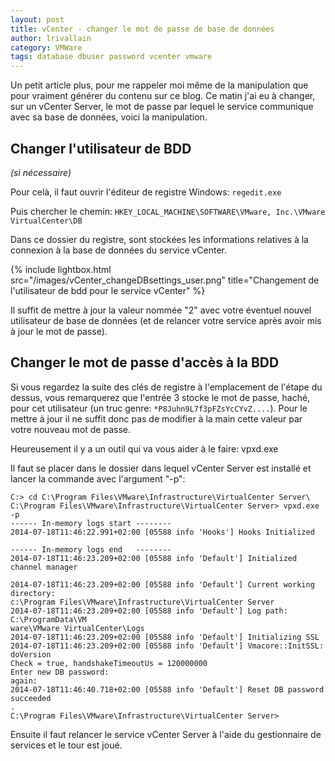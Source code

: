 ```yaml
---
layout: post
title: vCenter - changer le mot de passe de base de données
author: lrivallain
category: VMWare
tags: database dbuser password vcenter vmware
---
```


Un petit article plus, pour me rappeler moi même de la manipulation que pour vraiment générer du contenu sur ce blog. Ce matin j'ai eu à changer, sur un vCenter Server, le mot de passe par lequel le service communique avec sa base de données, voici la manipulation.

## Changer l'utilisateur de BDD

_(si nécessaire)_

Pour celà, il faut ouvrir l'éditeur de registre Windows: ``regedit.exe``

Puis chercher le chemin: ``HKEY_LOCAL_MACHINE\SOFTWARE\VMware, Inc.\VMware VirtualCenter\DB``

Dans ce dossier du registre, sont stockées les informations relatives à la connexion à la base de données du service vCenter.

{% include lightbox.html src="/images/vCenter_changeDBsettings_user.png" title="Changement de l'utilisateur de bdd pour le service vCenter" %}

Il suffit de mettre à jour la valeur nommée "2" avec votre éventuel nouvel utilisateur de base de données (et de relancer votre service après avoir mis à jour le mot de passe).

## Changer le mot de passe d'accès à la BDD

Si vous regardez la suite des clés de registre à l'emplacement de l'étape du dessus, vous remarquerez que l'entrée 3 stocke le mot de passe, haché, pour cet utilisateur (un truc genre: ``*P8Juhn9L7f3pFZsYcCYvZ....``). Pour le mettre à jour il ne suffit donc pas de modifier à la main cette valeur par votre nouveau mot de passe.

Heureusement il y a un outil qui va vous aider à le faire: vpxd.exe

Il faut se placer dans le dossier dans lequel vCenter Server est installé et lancer la commande avec l'argument "-p":

    C:> cd C:\Program Files\VMware\Infrastructure\VirtualCenter Server\
    C:\Program Files\VMware\Infrastructure\VirtualCenter Server> vpxd.exe -p
    ------ In-memory logs start --------
    2014-07-18T11:46:22.991+02:00 [05588 info 'Hooks'] Hooks Initialized

    ------ In-memory logs end   --------
    2014-07-18T11:46:23.209+02:00 [05588 info 'Default'] Initialized channel manager

    2014-07-18T11:46:23.209+02:00 [05588 info 'Default'] Current working directory:
    c:\Program Files\VMware\Infrastructure\VirtualCenter Server
    2014-07-18T11:46:23.209+02:00 [05588 info 'Default'] Log path: C:\ProgramData\VM
    ware\VMware VirtualCenter\Logs
    2014-07-18T11:46:23.209+02:00 [05588 info 'Default'] Initializing SSL
    2014-07-18T11:46:23.209+02:00 [05588 info 'Default'] Vmacore::InitSSL: doVersion
    Check = true, handshakeTimeoutUs = 120000000
    Enter new DB password:
    again:
    2014-07-18T11:46:40.718+02:00 [05588 info 'Default'] Reset DB password succeeded
    .
    C:\Program Files\VMware\Infrastructure\VirtualCenter Server>

Ensuite il faut relancer le service vCenter Server à l'aide du gestionnaire de services et le tour est joué.
